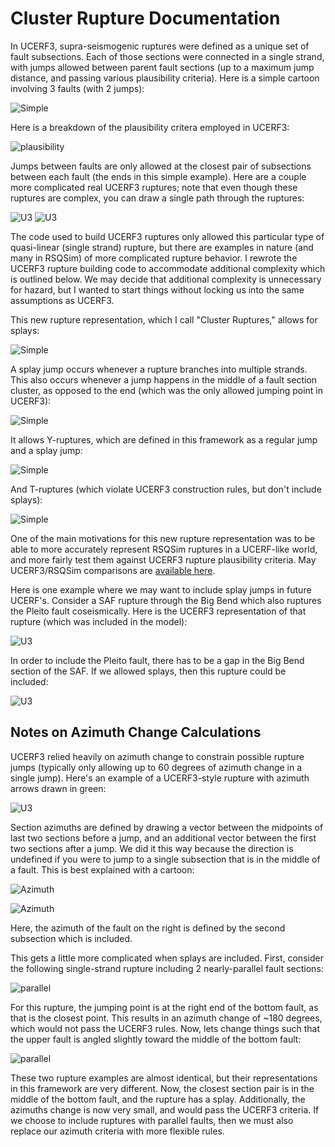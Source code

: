 # Cluster Rupture Documentation

In UCERF3, supra-seismogenic ruptures were defined as a unique set of fault subsections. Each of those sections were connected in a single strand, with jumps allowed between parent fault sections (up to a maximum jump distance, and passing various plausibility criteria). Here is a simple cartoon involving 3 faults (with 2 jumps):

![Simple](simple_jump_1.png)

Here is a breakdown of the plausibility critera employed in UCERF3:

![plausibility](ucerf3_plausibility_table.png)

Jumps between faults are only allowed at the closest pair of subsections between each fault (the ends in this simple example). Here are a couple more complicated real UCERF3 ruptures; note that even though these ruptures are complex, you can draw a single path through the ruptures:

![U3](u3_complicated_1.png)
![U3](u3_complicated_2.png)

The code used to build UCERF3 ruptures only allowed this particular type of quasi-linear (single strand) rupture, but there are examples in nature (and many in RSQSim) of more complicated rupture behavior. I rewrote the UCERF3 rupture building code to accommodate additional complexity which is outlined below. We may decide that additional complexity is unnecessary for hazard, but I wanted to start things without locking us into the same assumptions as UCERF3.

This new rupture representation, which I call "Cluster Ruptures," allows for splays:

![Simple](splay_jump_2.png)

A splay jump occurs whenever a rupture branches into multiple strands. This also occurs whenever a jump happens in the middle of a fault section cluster, as opposed to the end (which was the only allowed jumping point in UCERF3):

![Simple](splay_jump_1.png)

It allows Y-ruptures, which are defined in this framework as a regular jump and a splay jump:

![Simple](y_jump_1.png)

And T-ruptures (which violate UCERF3 construction rules, but don't include splays):

![Simple](t_jump_1.png)

One of the main motivations for this new rupture representation was to be able to more accurately represent RSQSim ruptures in a UCERF-like world, and more fairly test them against UCERF3 rupture plausibility criteria. May UCERF3/RSQSim comparisons are [available here](http://opensha.usc.edu/ftp/kmilner/markdown/rsqsim-analysis/catalogs/rundir4983_stitched/multi_fault/).

Here is one example where we may want to include splay jumps in future UCERF's. Consider a SAF rupture through the Big Bend which also ruptures the Pleito fault coseismically. Here is the UCERF3 representation of that rupture (which was included in the model):

![U3](u3_saf_pleito.png)

In order to include the Pleito fault, there has to be a gap in the Big Bend section of the SAF. If we allowed splays, then this rupture could be included:

![U3](u3_saf_pleito_splay.png)

## Notes on Azimuth Change Calculations

UCERF3 relied heavily on azimuth change to constrain possible rupture jumps (typically only allowing up to 60 degrees of azimuth change in a single jump). Here's an example of a UCERF3-style rupture with azimuth arrows drawn in green:

![U3](parallel_simple.png)

Section azimuths are defined by drawing a vector between the midpoints of last two sections before a jump, and an additional vector between the first two sections after a jump. We did it this way because the direction is undefined if you were to jump to a single subsection that is in the middle of a fault. This is best explained with a cartoon:

![Azimuth](az_example_1.png)

![Azimuth](az_example_2.png)

Here, the azimuth of the fault on the right is defined by the second subsection which is included.

This gets a little more complicated when splays are included. First, consider the following single-strand rupture including 2 nearly-parallel fault sections:

![parallel](parallel_as_primary.png)

For this rupture, the jumping point is at the right end of the bottom fault, as that is the closest point. This results in an azimuth change of ~180 degrees, which would not pass the UCERF3 rules. Now, lets change things such that the upper fault is angled slightly toward the middle of the bottom fault:

![parallel](parallel_as_splay.png)

These two rupture examples are almost identical, but their representations in this framework are very different. Now, the closest section pair is in the middle of the bottom fault, and the rupture has a splay. Additionally, the azimuths change is now very small, and would pass the UCERF3 criteria. If we choose to include ruptures with parallel faults, then we must also replace our azimuth criteria with more flexible rules.
